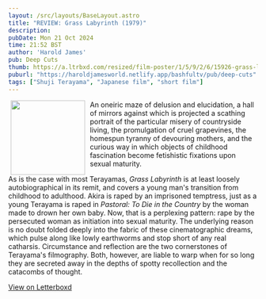 ```yaml
---
layout: /src/layouts/BaseLayout.astro
title: "REVIEW: Grass Labyrinth (1979)"
description: 
pubDate: Mon 21 Oct 2024
time: 21:52 BST
author: 'Harold James'
pub: Deep Cuts
thumb: https://a.ltrbxd.com/resized/film-poster/1/5/9/2/6/15926-grass-labyrinth-0-2000-0-3000-crop.jpg?v=157e19584c
puburl: "https://haroldjamesworld.netlify.app/bashfultv/pub/deep-cuts"
tags: ["Shuji Terayama", "Japanese film", "short film"]
---
```

<img src="https://a.ltrbxd.com/resized/film-poster/1/5/9/2/6/15926-grass-labyrinth-0-2000-0-3000-crop.jpg?v=157e19584c" style="width:150px;height:auto;float:left;padding-right:10px;padding-left:5px;">

An oneiric maze of delusion and elucidation, a hall of mirrors against which is projected a scathing portrait of the particular misery of countryside living, the promulgation of cruel grapevines, the homespun tyranny of devouring mothers, and the curious way in which objects of childhood fascination become fetishistic fixations upon sexual maturity. 

As is the case with most Terayamas, <i>Grass Labyrinth</i> is at least loosely autobiographical in its remit, and covers a young man's transition from childhood to adulthood. Akira is raped by an imprisoned temptress, just as a young Terayama is raped in <i>Pastoral: To Die in the Country</i> by the woman made to drown her own baby. Now, that is a perplexing pattern: rape by the persecuted woman as initiation into sexual maturity. The underlying reason is no doubt folded deeply into the fabric of these cinematographic dreams, which pulse along like lowly earthworms and stop short of any real catharsis. Circumstance and reflection are the two cornerstones of Terayama's filmography. Both, however, are liable to warp when for so long they are secreted away in the depths of spotty recollection and the catacombs of thought.

<a href="https://letterboxd.com/for_you_bruce/film/grass-labyrinth" target="_blank" rel="noopener noreferrer">View on Letterboxd</a>